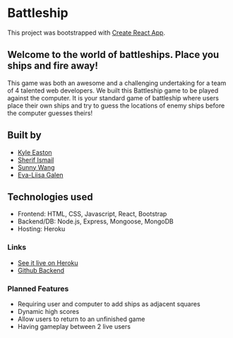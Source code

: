 # Battleship

This project was bootstrapped with [Create React App](https://github.com/facebookincubator/create-react-app).

## Welcome to the world of battleships. Place you ships and fire away! 
  This game was both an awesome and a challenging undertaking for a team of 4 talented web developers. We built this Battleship game to be played against the computer. It is your standard game of battleship where users place their own ships and try to guess the locations of enemy ships before the computer guesses theirs!

## Built by
* [Kyle Easton](https://github.com/kjkeaston)
* [Sherif Ismail](https://github.com/SherifIsmail01)
* [Sunny Wang](https://github.com/xianyi555)
* [Eva-Liisa Galen](https://github.com/levatech007)

## Technologies used
* Frontend: HTML, CSS, Javascript, React, Bootstrap
* Backend/DB: Node.js, Express, Mongoose, MongoDB
* Hosting: Heroku

### Links
* [See it live on Heroku](https://play-battleship-game.herokuapp.com/)
* [Github Backend](https://github.com/kjkeaston/battleship-backend)

### Planned Features
* Requiring user and computer to add ships as adjacent squares
* Dynamic high scores
* Allow users to return to an unfinished game
* Having gameplay between 2 live users

